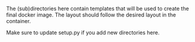 The (sub)directories here contain templates that will be used to create the final docker image.
The layout should follow the desired layout in the container.

Make sure to update setup.py if you add new directories here.
